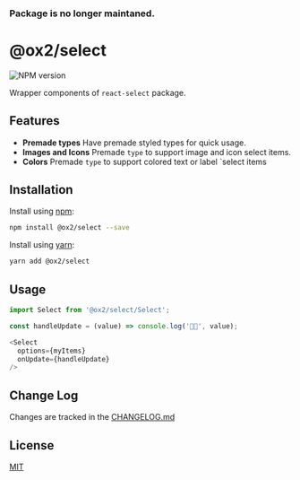 ### Package is no longer maintaned.

# @ox2/select
![NPM version](https://img.shields.io/badge/npm-private-orange.svg?style=flat)
<!-- ![NPM version](https://img.shields.io/npm/v/@ox2/select.svg?style=flat) -->

Wrapper components of `react-select` package.

## Features

* **Premade types** Have premade styled types for quick usage.
* **Images and Icons** Premade `type` to support image and icon select items.
* **Colors** Premade `type` to support colored text or label `select items

## Installation
Install using [npm](http://npmjs.com):
```sh
npm install @ox2/select --save
```
Install using [yarn](http://yarnpkg.com):
```sh
yarn add @ox2/select
```

## Usage
```js
import Select from '@ox2/select/Select';

const handleUpdate = (value) => console.log('👾👾', value);

<Select
  options={myItems}
  onUpdate={handleUpdate}
/>

```

## Change Log
Changes are tracked in the [CHANGELOG.md](https://github.com/ox2/select/blob/master/CHANGELOG.md)

## License
[MIT](https://github.com/ox2/select/blob/master/LICENSE)



